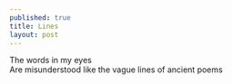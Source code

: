 ```yaml
---
published: true
title: Lines
layout: post
---
```

The words in my eyes
<br/>
Are misunderstood like the vague lines of ancient poems